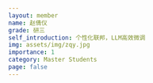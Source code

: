 ```yaml
---
layout: member
name: 赵倩仪
grade: 研三
self_introduction: 个性化联邦，LLM高效微调
img: assets/img/zqy.jpg
importance: 1
category: Master Students
page: false
---
```


